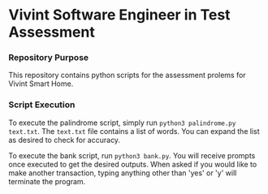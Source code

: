 # Vivint Software Engineer in Test Assessment

### Repository Purpose
This repository contains python scripts for the assessment prolems for Vivint Smart Home.

### Script Execution
To execute the palindrome script, simply run `python3 palindrome.py text.txt`. The `text.txt` file contains a list of words.
You can expand the list as desired to check for accuracy.

To execute the bank script, run `python3 bank.py`. You will receive prompts once executed to get the desired outputs. 
When asked if you would like to make another transaction, typing anything other than 'yes' or 'y' will terminate the program.